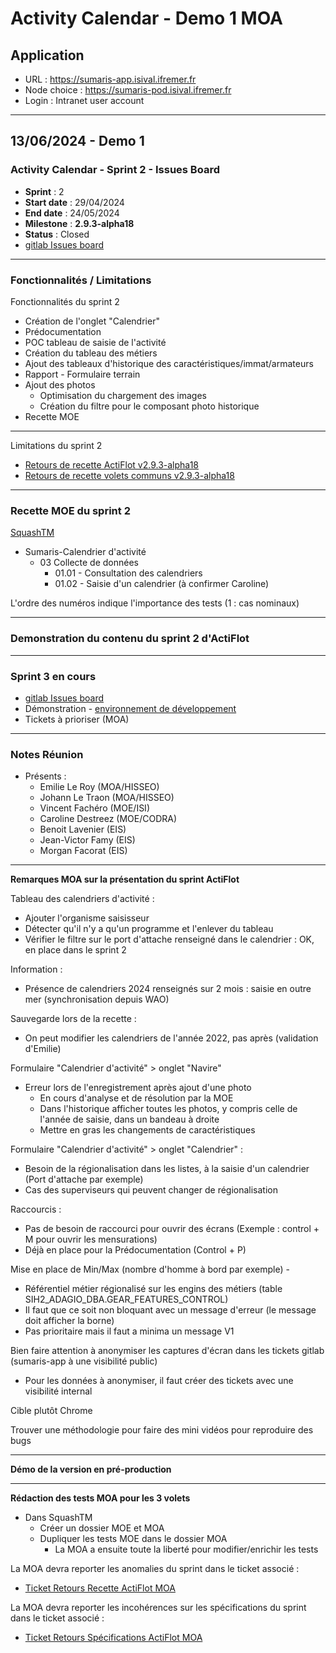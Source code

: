 # Activity Calendar - Demo 1 MOA

## Application 

- URL : https://sumaris-app.isival.ifremer.fr
- Node choice : https://sumaris-pod.isival.ifremer.fr
- Login : Intranet user account

---

## 13/06/2024 - Demo 1 

### Activity Calendar - Sprint 2 - Issues Board

- **Sprint** : 2
- **Start date** : 29/04/2024
- **End date** : 24/05/2024
- **Milestone** : **2.9.3-alpha18**
- **Status** : Closed
- [gitlab Issues board](https://gitlab.ifremer.fr/sih-public/sumaris/sumaris-app/-/boards/873?label_name[]=ACTIFLOT&milestone_title=2.9.3-alpha18)

---

### Fonctionnalités / Limitations

Fonctionnalités du sprint 2
- Création de l'onglet "Calendrier"
- Prédocumentation
- POC tableau de saisie de l'activité
- Création du tableau des métiers
- Ajout des tableaux d'historique des caractéristiques/immat/armateurs
- Rapport - Formulaire terrain
- Ajout des photos
  * Optimisation du chargement des images 
  * Création du filtre pour le composant photo historique
- Recette MOE

---

Limitations du sprint 2
- [Retours de recette ActiFlot v2.9.3-alpha18](https://gitlab.ifremer.fr/sih-public/sumaris/sumaris-app/-/issues/587)
- [Retours de recette volets communs v2.9.3-alpha18](https://gitlab.ifremer.fr/sih-public/sumaris/sumaris-app/-/issues/596)

---

### Recette MOE du sprint 2 

[SquashTM](http://visi-common-squash.ifremer.fr:8080/squash/login)

- Sumaris-Calendrier d'activité
  - 03 Collecte de données
     * 01.01 - Consultation des calendriers
     * 01.02 - Saisie d'un calendrier (à confirmer Caroline)

L'ordre des numéros indique l'importance des tests (1 : cas nominaux)

---

### Demonstration du contenu du sprint 2 d'ActiFlot

---

### Sprint 3 en cours

- [gitlab Issues board](https://gitlab.ifremer.fr/sih-public/sumaris/sumaris-app/-/boards/873?label_name[]=ACTIFLOT&milestone_title=2.9.19)
- Démonstration - [environnement de développement](https://obsmer.sumaris.net)
- Tickets à prioriser (MOA)

---

### Notes Réunion

- Présents :
  - Emilie Le Roy (MOA/HISSEO)
  - Johann Le Traon (MOA/HISSEO)
  - Vincent Fachéro (MOE/ISI)
  - Caroline Destreez (MOE/CODRA)
  - Benoit Lavenier (EIS)
  - Jean-Victor Famy (EIS)
  - Morgan Facorat (EIS)


---

**Remarques MOA sur la présentation du sprint ActiFlot**

Tableau des calendriers d'activité : 
  * Ajouter l'organisme saisisseur
  * Détecter qu'il n'y a qu'un programme et l'enlever du tableau 
  * Vérifier le filtre sur le port d'attache renseigné dans le calendrier : OK, en place dans le sprint 2 

Information :
  * Présence de calendriers 2024 renseignés sur 2 mois : saisie en outre mer (synchronisation depuis WAO)

Sauvegarde lors de la recette : 
  * On peut modifier les calendriers de l'année 2022, pas après (validation d'Emilie)

Formulaire "Calendrier d'activité" > onglet "Navire"
  * Erreur lors de l'enregistrement après ajout d'une photo
    * En cours d'analyse et de résolution par la MOE
    * Dans l'historique afficher toutes les photos, y compris celle de l'année de saisie, dans un bandeau à droite
    * Mettre en gras les changements de caractéristiques

Formulaire "Calendrier d'activité" > onglet "Calendrier" :
  * Besoin de la régionalisation dans les listes, à la saisie d'un calendrier (Port d'attache par exemple)
  * Cas des superviseurs qui peuvent changer de régionalisation

Raccourcis :
  * Pas de besoin de raccourci pour ouvrir des écrans (Exemple : control + M pour ouvrir les mensurations)
  * Déjà en place pour la Prédocumentation (Control + P)

Mise en place de Min/Max (nombre d'homme à bord par exemple) - 
  * Référentiel métier régionalisé sur les engins des métiers (table SIH2_ADAGIO_DBA.GEAR_FEATURES_CONTROL)
  * Il faut que ce soit non bloquant avec un message d'erreur (le message doit afficher la borne)
  * Pas prioritaire mais il faut a minima un message V1

Bien faire attention à anonymiser les captures d'écran dans les tickets gitlab (sumaris-app à une visibilité public)
  * Pour les données à anonymiser, il faut créer des tickets avec une visibilité internal

Cible plutôt Chrome

Trouver une méthodologie pour faire des mini vidéos pour reproduire des bugs 


---

**Démo de la version en pré-production** 



---

**Rédaction des tests MOA pour les 3 volets**
- Dans SquashTM
  - Créer un dossier MOE et MOA
  - Dupliquer les tests MOE dans le dossier MOA
    - La MOA a ensuite toute la liberté pour modifier/enrichir les tests

La MOA devra reporter les anomalies du sprint dans le ticket associé :
- [Ticket Retours Recette ActiFlot MOA](https://gitlab.ifremer.fr/sih-public/sumaris/sumaris-app/-/issues/617)

La MOA devra reporter les incohérences sur les spécifications du sprint dans le ticket associé :
- [Ticket Retours Spécifications ActiFlot MOA](https://gitlab.ifremer.fr/sih-public/sumaris/sumaris-app/-/issues/618)





